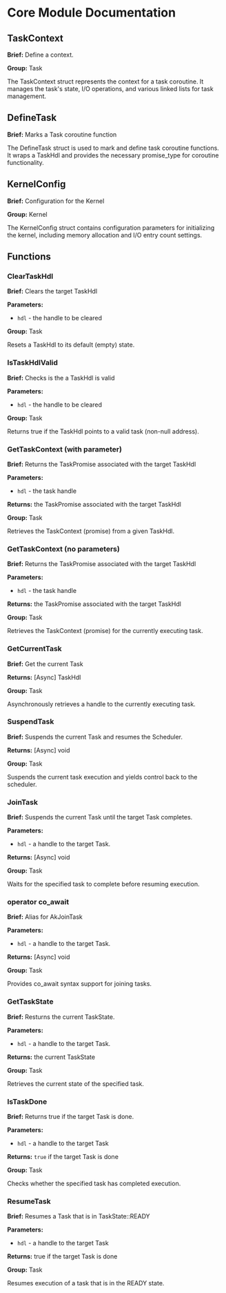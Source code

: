 # Core Module Documentation

## TaskContext

**Brief:** Define a context.

**Group:** Task

The TaskContext struct represents the context for a task coroutine. It manages the task's state, I/O operations, and various linked lists for task management.

## DefineTask

**Brief:** Marks a Task coroutine function

The DefineTask struct is used to mark and define task coroutine functions. It wraps a TaskHdl and provides the necessary promise_type for coroutine functionality.

## KernelConfig

**Brief:** Configuration for the Kernel

**Group:** Kernel

The KernelConfig struct contains configuration parameters for initializing the kernel, including memory allocation and I/O entry count settings.

## Functions

### ClearTaskHdl

**Brief:** Clears the target TaskHdl

**Parameters:**

- `hdl` - the handle to be cleared

**Group:** Task

Resets a TaskHdl to its default (empty) state.

### IsTaskHdlValid

**Brief:** Checks is the a TaskHdl is valid

**Parameters:**

- `hdl` - the handle to be cleared

**Group:** Task

Returns true if the TaskHdl points to a valid task (non-null address).

### GetTaskContext (with parameter)

**Brief:** Returns the TaskPromise associated with the target TaskHdl

**Parameters:**

- `hdl` - the task handle

**Returns:** the TaskPromise associated with the target TaskHdl

**Group:** Task

Retrieves the TaskContext (promise) from a given TaskHdl.

### GetTaskContext (no parameters)

**Brief:** Returns the TaskPromise associated with the target TaskHdl

**Parameters:**

- `hdl` - the task handle

**Returns:** the TaskPromise associated with the target TaskHdl

**Group:** Task

Retrieves the TaskContext (promise) for the currently executing task.

### GetCurrentTask

**Brief:** Get the current Task

**Returns:** [Async] TaskHdl

**Group:** Task

Asynchronously retrieves a handle to the currently executing task.

### SuspendTask

**Brief:** Suspends the current Task and resumes the Scheduler.

**Returns:** [Async] void

**Group:** Task

Suspends the current task execution and yields control back to the scheduler.

### JoinTask

**Brief:** Suspends the current Task until the target Task completes.

**Parameters:**

- `hdl` - a handle to the target Task.

**Returns:** [Async] void

**Group:** Task

Waits for the specified task to complete before resuming execution.

### operator co_await

**Brief:** Alias for AkJoinTask

**Parameters:**

- `hdl` - a handle to the target Task.

**Returns:** [Async] void

**Group:** Task

Provides co_await syntax support for joining tasks.

### GetTaskState

**Brief:** Resturns the current TaskState.

**Parameters:**

- `hdl` - a handle to the target Task.

**Returns:** the current TaskState

**Group:** Task

Retrieves the current state of the specified task.

### IsTaskDone

**Brief:** Returns true if the target Task is done.

**Parameters:**

- `hdl` - a handle to the target Task

**Returns:** `true` if the target Task is done

**Group:** Task

Checks whether the specified task has completed execution.

### ResumeTask

**Brief:** Resumes a Task that is in TaskState::READY

**Parameters:**

- `hdl` - a handle to the target Task

**Returns:** true if the target Task is done

**Group:** Task

Resumes execution of a task that is in the READY state.
